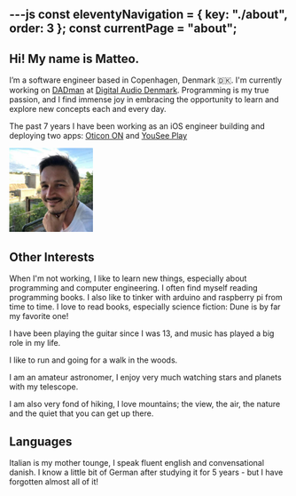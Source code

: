---js
const eleventyNavigation = {
	key: "./about",
	order: 3
};
const currentPage = "about";
---

## Hi! My name is Matteo.

I’m a software engineer based in Copenhagen, Denmark 🇩🇰. I'm currently working on [DADman](https://digitalaudio.dk/dadman/) at [Digital Audio Denmark](https://digitalaudio.dk/). Programming is my true passion, and I find immense joy in embracing the opportunity to learn and explore new concepts each and every day.

The past 7 years I have been working as an iOS engineer building and deploying two apps: <a href="portfolio/oticonon.md">Oticon ON</a> and <a href="portfolio/youseeplay.md">YouSee Play</a>

<img style="height: 30%; width: 30%;" class="avatar-img" src="../public/img/avatar.jpg" alt="avatar" title="avatar"/>

## Other Interests

When I'm not working, I like to learn new things, especially about programming and computer engineering. I often find myself reading programming books.   I also like to tinker with arduino and raspberry pi from time to time. I love to read books, especially science fiction: Dune is by far my favorite one!

I have been playing the guitar since I was 13, and music has played a big role in my life.

I like to run and going for a walk in the woods.

I am an amateur astronomer, I enjoy very much watching stars and planets with my telescope.

I am also very fond of hiking, I love mountains; the view, the air, the nature and the quiet that you can get up there.

## Languages
Italian is my mother tounge, I speak fluent english and convensational danish. I know a little bit of German after studying it for 5 years - but I have forgotten almost all of it!
